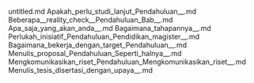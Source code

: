 untitled.md
Apakah_perlu_studi_lanjut_Pendahuluan__.md
Beberapa__reality_check__Pendahuluan_Bab__.md
Apa_saja_yang_akan_anda__.md
Bagaimana_tahapannya__.md
Perlukah_inisiatif_Pendahuluan_Pendidikan_magister__.md
Bagaimana_bekerja_dengan_target_Pendahuluan__.md
Menulis_proposal_Pendahuluan_Seperti_halnya__.md
Mengkomunikasikan_riset_Pendahuluan_Mengkomunikasikan_riset__.md
Menulis_tesis_disertasi_dengan_upaya__.md
